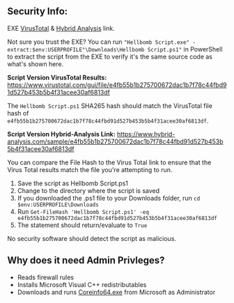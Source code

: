 ## Security Info:

EXE [VirusTotal](https://www.virustotal.com/gui/file/7ddc067eac6d9fc5687ccd8c4d9d1ffb7ab577382fd67ed9312d2b43cf222b65) & [Hybrid Analysis](https://www.hybrid-analysis.com/sample/7ddc067eac6d9fc5687ccd8c4d9d1ffb7ab577382fd67ed9312d2b43cf222b65) link.

Not sure you trust the EXE? You can run ``"Hellbomb Script.exe" -extract:$env:USERPROFILE"\Downloads\Hellbomb Script.ps1"`` in PowerShell to extract the script from the EXE to verify it's the same source code as what's shown here.

**Script Version VirusTotal Results:** https://www.virustotal.com/gui/file/e4fb55b1b275700672dac1b7f78c44fbd91d527b453b5b4f31acee30af6813df

The ``Hellbomb Script.ps1`` SHA265 hash should match the VirusTotal file hash of ``e4fb55b1b275700672dac1b7f78c44fbd91d527b453b5b4f31acee30af6813df``.

**Script Version Hybrid-Analysis Link:** https://www.hybrid-analysis.com/sample/e4fb55b1b275700672dac1b7f78c44fbd91d527b453b5b4f31acee30af6813df

You can compare the File Hash to the Virus Total link to ensure that the Virus Total results match the file you're attempting to run.

1. Save the script as Hellbomb Script.ps1
2. Change to the directory where the script is saved
3. If you downloaded the .ps1 file to your Downloads folder, run ``cd $env:USERPROFILE\Downloads``
4. Run ``Get-FileHash 'Hellbomb Script.ps1' -eq e4fb55b1b275700672dac1b7f78c44fbd91d527b453b5b4f31acee30af6813df``
5. The statement should return/evaluate to ``True``

No security software should detect the script as malicious.

## Why does it need Admin Privleges?
- Reads firewall rules
- Installs Microsoft Visual C++ redistributables
- Downloads and runs [Coreinfo64.exe](https://learn.microsoft.com/en-us/sysinternals/downloads/coreinfo) from Microsoft as Administrator
